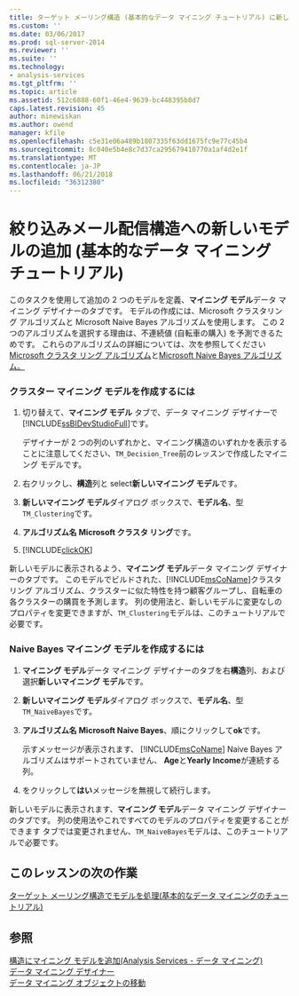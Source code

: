 ```yaml
---
title: ターゲット メーリング構造 (基本的なデータ マイニング チュートリアル) に新しいモデルの追加 |Microsoft ドキュメント
ms.custom: ''
ms.date: 03/06/2017
ms.prod: sql-server-2014
ms.reviewer: ''
ms.suite: ''
ms.technology:
- analysis-services
ms.tgt_pltfrm: ''
ms.topic: article
ms.assetid: 512c6888-60f1-46e4-9639-bc448395b8d7
caps.latest.revision: 45
author: minewiskan
ms.author: owend
manager: kfile
ms.openlocfilehash: c5e31e06a489b1807335f63dd1675fc9e77c45b4
ms.sourcegitcommit: 8c040e5b4e8c7d37ca295679410770a1af4d2e1f
ms.translationtype: MT
ms.contentlocale: ja-JP
ms.lasthandoff: 06/21/2018
ms.locfileid: "36312380"
---
```

# <a name="adding-new-models-to-the-targeted-mailing-structure-basic-data-mining-tutorial"></a>絞り込みメール配信構造への新しいモデルの追加 (基本的なデータ マイニング チュートリアル)
  このタスクを使用して追加の 2 つのモデルを定義、**マイニング モデル**データ マイニング デザイナーのタブです。 モデルの作成には、Microsoft クラスタリング アルゴリズムと Microsoft Naive Bayes アルゴリズムを使用します。 この 2 つのアルゴリズムを選択する理由は、不連続値 (自転車の購入) を予測できるためです。 これらのアルゴリズムの詳細については、次を参照してください[Microsoft クラスタ リング アルゴリズム](../../2014/analysis-services/data-mining/microsoft-clustering-algorithm.md)と[Microsoft Naive Bayes アルゴリズム。](../../2014/analysis-services/data-mining/microsoft-naive-bayes-algorithm.md)  
  
### <a name="to-create-a-clustering-mining-model"></a>クラスター マイニング モデルを作成するには  
  
1.  切り替えて、**マイニング モデル** タブで、データ マイニング デザイナーで[!INCLUDE[ssBIDevStudioFull](../includes/ssbidevstudiofull-md.md)]です。  
  
     デザイナーが 2 つの列のいずれかと、マイニング構造のいずれかを表示することに注意してください、`TM_Decision_Tree`前のレッスンで作成したマイニング モデルです。  
  
2.  右クリックし、**構造**列と select**新しいマイニング モデル**です。  
  
3.  **新しいマイニング モデル**ダイアログ ボックスで、**モデル名**、型`TM_Clustering`です。  
  
4.  **アルゴリズム名** **Microsoft クラスタ リング**です。  
  
5.  [!INCLUDE[clickOK](../includes/clickok-md.md)]  
  
 新しいモデルに表示されるよう、**マイニング モデル**データ マイニング デザイナーのタブです。 このモデルでビルドされた、[!INCLUDE[msCoName](../includes/msconame-md.md)]クラスタ リング アルゴリズム、クラスターに似た特性を持つ顧客グループし、自転車の各クラスターの購買を予測します。 列の使用法と、新しいモデルに変更なしのプロパティを変更できますが、`TM_Clustering`モデルは、このチュートリアルで必要です。  
  
### <a name="to-create-a-naive-bayes-mining-model"></a>Naive Bayes マイニング モデルを作成するには  
  
1.  **マイニング モデル**データ マイニング デザイナーのタブを右**構造**列、および選択**新しいマイニング モデル**です。  
  
2.  **新しいマイニング モデル**ダイアログ ボックスで、**モデル名**、型`TM_NaiveBayes`です。  
  
3.  **アルゴリズム名** **Microsoft Naive Bayes**、順にクリックして**ok**です。  
  
     示すメッセージが表示されます、 [!INCLUDE[msCoName](../includes/msconame-md.md)] Naive Bayes アルゴリズムはサポートされていません、 **Age**と**Yearly Income**が連続する列。  
  
4.  をクリックして**はい**メッセージを無視して続行します。  
  
 新しいモデルに表示されます、**マイニング モデル**データ マイニング デザイナーのタブです。 列の使用法やこれですべてのモデルのプロパティを変更することができます タブでは変更されません、`TM_NaiveBayes`モデルは、このチュートリアルで必要です。  
  
## <a name="next-task-in-lesson"></a>このレッスンの次の作業  
 [ターゲット メーリング構造でモデルを処理&#40;基本的なデータ マイニングのチュートリアル&#41;](../../2014/tutorials/processing-models-in-the-targeted-mailing-structure-basic-data-mining-tutorial.md)  
  
## <a name="see-also"></a>参照  
 [構造にマイニング モデルを追加&#40;Analysis Services - データ マイニング&#41;](../../2014/analysis-services/data-mining/add-mining-models-to-a-structure-analysis-services-data-mining.md)   
 [データ マイニング デザイナー](../../2014/analysis-services/data-mining/data-mining-designer.md)   
 [データ マイニング オブジェクトの移動](../../2014/analysis-services/data-mining/moving-data-mining-objects.md)  
  
  